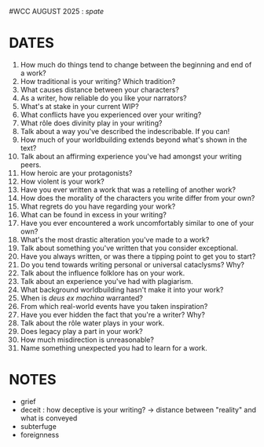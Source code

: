 #WCC AUGUST 2025 : *spate*
<!-- Atra-ḫasīs -->

# DATES
1. How much do things tend to change between the beginning and end of a work?
2. How traditional is your writing? Which tradition?
3. What causes distance between your characters?
4. As a writer, how reliable do you like your narrators?
5. What's at stake in your current WIP?
6. What conflicts have you experienced over your writing?
7. What rôle does divinity play in your writing?
8. Talk about a way you've described the indescribable. If you can!
9. How much of your worldbuilding extends beyond what's shown in the text?
10. Talk about an affirming experience you've had amongst your writing peers. 
11. How heroic are your protagonists?
12. How violent is your work?
13. Have you ever written a work that was a retelling of another work?
14. How does the morality of the characters you write differ from your own?
15. What regrets do you have regarding your work?
16. What can be found in excess in your writing?
17. Have you ever encountered a work uncomfortably similar to one of your own?
18. What's the most drastic alteration you've made to a work?
19. Talk about something you've written that you consider exceptional.
20. Have you always written, or was there a tipping point to get you to start?
21. Do you tend towards writing personal or universal cataclysms? Why?
22. Talk about the influence folklore has on your work.
23. Talk about an experience you've had with plagiarism.
24. What background worldbuilding hasn't make it into your work?
25. When is *deus ex machina* warranted?
26. From which real-world events have you taken inspiration?
27. Have you ever hidden the fact that you're a writer? Why?
28. Talk about the rôle water plays in your work.
29. Does legacy play a part in your work?
30. How much misdirection is unreasonable?
31. Name something unexpected you had to learn for a work.

# NOTES
- grief
- deceit : how deceptive is your writing? → distance between "reality" and what is conveyed
- subterfuge
- foreignness
